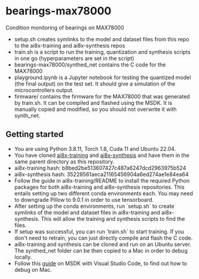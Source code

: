 # bearings-max78000
Condition monitoring of bearings on MAX78000

* setup.sh creates symlinks to the model and dataset files from this repo to the ai8x-training and ai8x-synthesis repos
* train.sh is a script to run the training, quantization and synthesis scripts in one go (hyperparameters are set in the script)
* bearings-max78000/synthed_net contains the C code for the MAX78000
* playground.ipynb is a Jupyter notebook for testing the quantized model (the final output) on the test set. It should give a simulation of the microcontrollers output.
* firmware/ contains the firmware for the MAX78000 that was generated by train.sh. It can be compiled and flashed using the MSDK. It is manually copied and modified, so you should not overwrite it with synth_net.

## Getting started
* You are using Python 3.8.11, Torch 1.8, Cuda 11 and Ubuntu 22.04.
* You have cloned [ai8x-training](https://github.com/MaximIntegratedAI/ai8x-training) and [ai8x-synthesis](https://github.com/MaximIntegratedAI/ai8x-synthesis) and have them in the same parent directory as this repository.
* ai8x-training hash: b8bed2be513607427c487a6247dcd2963975b524
* ai8x-synthesis hash: 35228561aeca21165456904a6ed274ae1e84ea64
* Follow the guide in ai8x-training/README to install the required Python packages for both ai8x-training and ai8x-synthesis repositories. This entails setting up two different conda environments each. You may need to downgrade Pillow to 9.0.1 in order to use tensorboard.
* After setting up the conda environments, run ´setup.sh´ to create symlinks of the model and dataset files in ai8x-training and ai8x-synthesis. This will allow the training and synthesis scripts to find the files.
* If setup was successful, you can run ´train.sh´ to start training. If you don't need to retrain, you can just directly compile and flash the C code.
* ai8x-training and synthesis can be cloned and run on an Ubuntu server. The synthed_net folder can be then copied to a Mac in order to debug locally.
* Follow this [guide](https://analog-devices-msdk.github.io/msdk/USERGUIDE/#visual-studio-code) on MSDK with Visual Studio Code, to find out how to debug on Mac.
